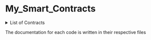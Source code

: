 # My_Smart_Contracts

<details>
  <summary>List of Contracts</summary>
  <ol>
    <li>
      Dapp-world-contest 7 contracts
      <ul>
        <li>Fibonacci Sequence</li>
        <li>Solah Parchi Thap - Easy</li>
        <li>Solah Parchi Thap - Hard</li>
      </ul>
    </li>
    <li>
      Dapp-world-contest 8 contracts
      <ul>
        <li>Palindrome</li>
        <li>Automatic Lottery System - Easy</li>
        <li>Automatic Lottery System - Hard</li>
      </ul>
    </li>
    <li>
      Dapp-world-contest 9 contracts
      <ul>
        <li>Closest Prime Difference</li>
        <li>Token Sale - Easy</li>
        <li>Token Sale - Hard</li>
      </ul>
    </li>
    <li>Books Manager</li>
    <li>Book Store (intermediate)</li>
    <li>Bus Ticket Manager</li>
    <li>Chocolate Bag</li>
    <li>Crowdfunding</li>
    <li>Crowdfunding 2.0</li>
    <li>Crowdfunding 3.0</li>
    <li>DAO Membership</li>
    <li>Scholarship Credit System</li>
    <li>Solah Parchi Thap game</li>
    <li>Transfer Ether</li>
    <li>Voting (intermediate)</li>
  </ol>
</details>

The documentation for each code is written in their respective files

